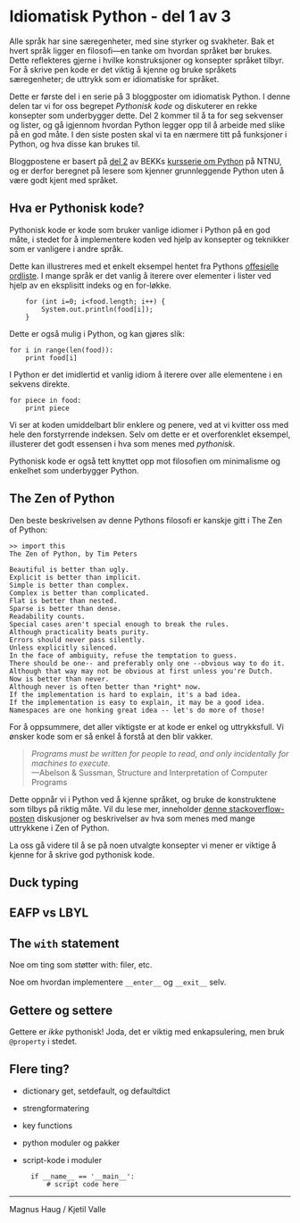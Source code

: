 # Idiomatisk Python - del 1 av 3

Alle språk har sine særegenheter, med sine styrker og svakheter. 
Bak et hvert språk ligger en filosofi—en tanke om hvordan språket bør brukes.
Dette reflekteres gjerne i hvilke konstruksjoner og konsepter språket tilbyr.
For å skrive pen kode er det viktig å kjenne og bruke språkets særegenheter; de uttrykk som er idiomatiske for språket.

Dette er første del i en serie på 3 bloggposter om idiomatisk Python.
I denne delen tar vi for oss begrepet *Pythonisk kode* og diskuterer en rekke konsepter som underbygger dette.
Del 2 kommer til å ta for seg sekvenser og lister, og gå igjennom hvordan Python legger opp til å arbeide med slike på en god måte.
I den siste posten skal vi ta en nærmere titt på funksjoner i Python, og hva disse kan brukes til.

Bloggpostene er basert på [del 2](http://magnhaug.github.com/BEKK-Python-Kurs/slides/del2.html#1) av BEKKs [kursserie om Python](https://github.com/bekkopen/BEKK-Python-Kurs) på NTNU, og er derfor beregnet på lesere som kjenner grunnleggende Python uten å være godt kjent med språket.

## Hva er Pythonisk kode?

Pythonisk kode er kode som bruker vanlige idiomer i Python på en god måte, i stedet for å implementere koden ved hjelp av konsepter og teknikker som er vanligere i andre språk.

Dette kan illustreres med et enkelt eksempel hentet fra Pythons [offesielle ordliste](http://docs.python.org/glossary.html#term-pythonic).
I mange språk er det vanlig å iterere over elementer i lister ved hjelp av en eksplisitt indeks og en for-løkke.

        for (int i=0; i<food.length; i++) {
            System.out.println(food[i]);
        }

Dette er også mulig i Python, og kan gjøres slik:

    for i in range(len(food)):
        print food[i]

I Python er det imidlertid et vanlig idiom å iterere over alle elementene i en sekvens direkte.
 
    for piece in food:
        print piece

Vi ser at koden umiddelbart blir enklere og penere, ved at vi kvitter oss med hele den forstyrrende indeksen.
Selv om dette er et overforenklet eksempel, illusterer det godt essensen i hva som menes med *pythonisk*.

Pythonisk kode er også tett knyttet opp mot filosofien om minimalisme og enkelhet som underbygger Python.

## The Zen of Python

Den beste beskrivelsen av denne Pythons filosofi er kanskje gitt i The Zen of Python:

    >> import this
    The Zen of Python, by Tim Peters

    Beautiful is better than ugly.
    Explicit is better than implicit.
    Simple is better than complex.
    Complex is better than complicated.
    Flat is better than nested.
    Sparse is better than dense.
    Readability counts.
    Special cases aren't special enough to break the rules.
    Although practicality beats purity.
    Errors should never pass silently.
    Unless explicitly silenced.
    In the face of ambiguity, refuse the temptation to guess.
    There should be one-- and preferably only one --obvious way to do it.
    Although that way may not be obvious at first unless you're Dutch.
    Now is better than never.
    Although never is often better than *right* now.
    If the implementation is hard to explain, it's a bad idea.
    If the implementation is easy to explain, it may be a good idea.
    Namespaces are one honking great idea -- let's do more of those!

For å oppsummere, det aller viktigste er at kode er enkel og uttrykksfull.
Vi ønsker kode som er så enkel å forstå at den blir vakker.

> *Programs must be written for people to read, and only incidentally for machines to execute.*  
> —Abelson & Sussman, Structure and Interpretation of Computer Programs

Dette oppnår vi i Python ved å kjenne språket, og bruke de konstruktene som tilbys på riktig måte.
Vil du lese mer, inneholder [denne stackoverflow-posten](http://stackoverflow.com/questions/228181/the-zen-of-python) diskusjoner og beskrivelser av hva som menes med mange uttrykkene i Zen of Python.

La oss gå videre til å se på noen utvalgte konsepter vi mener er viktige å kjenne for å skrive god pythonisk kode.

## Duck typing

## EAFP vs LBYL

## The `with` statement

Noe om ting som støtter with: filer, etc.

Noe om hvordan implementere `__enter__` og `__exit__` selv.

## Gettere og settere

Gettere er *ikke* pythonisk!
Joda, det er viktig med enkapsulering, men bruk `@property` i stedet.

## Flere ting?

- dictionary get, setdefault, og defaultdict
- strengformatering
- key functions
- python moduler og pakker
- script-kode i moduler

        if __name__ == '__main__':
            # script code here

---

Magnus Haug / Kjetil Valle
